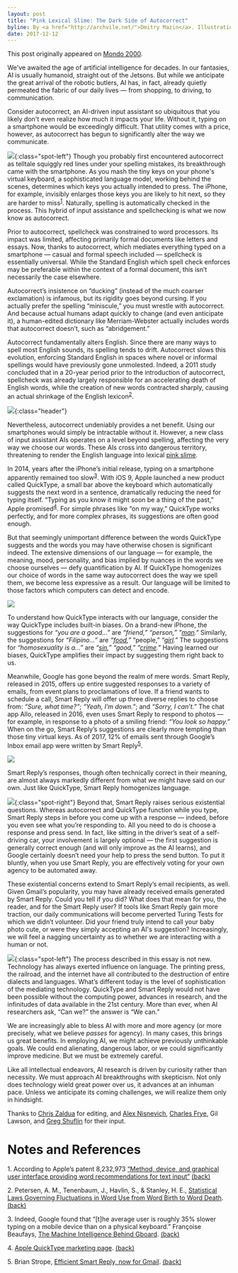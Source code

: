 ```yaml
---
layout: post
title: "Pink Lexical Slime: The Dark Side of Autocorrect"
byline: By <a href="http://archvile.net/">Dmitry Mazin</a>. Illustrations by <a href="https://www.instagram.com/sean_muscles/">Sean McOmber</a>.
date: 2017-12-12
---
```

This post originally appeared on [Mondo 2000](http://www.mondo2000.com/2018/01/17/pink-lexical-goop-dark-side-autocorrect/).

We've awaited the age of artificial intelligence for decades. In our fantasies, AI is usually humanoid, straight out of the Jetsons. But while we anticipate the great arrival of the robotic butlers, AI has, in fact, already quietly permeated the fabric of our daily lives — from shopping, to driving, to communication.

Consider autocorrect, an AI-driven input assistant so ubiquitous that you likely don't even realize how much it impacts your life. Without it, typing on a smartphone would be exceedingly difficult. That utility comes with a price, however, as autocorrect has begun to significantly alter the way we communicate.

![](/assets/autocorrect/slime-spot.png){:class="spot-left"} Though you probably first encountered autocorrect as telltale squiggly red lines under your spelling mistakes, its breakthrough came with the smartphone. As you mash the tiny keys on your phone's virtual keyboard, a sophisticated language model, working behind the scenes, determines which keys you actually intended to press. The iPhone, for example, invisibly enlarges those keys you are likely to hit next, so they are harder to miss<a name="1-return"></a><sup>[1](#1)</sup>. Naturally, spelling is automatically checked in the process. This hybrid of input assistance and spellchecking is what we now know as autocorrect.

Prior to autocorrect, spellcheck was constrained to word processors. Its impact was limited, affecting primarily formal documents like letters and essays. Now, thanks to autocorrect, which mediates everything typed on a smartphone — casual and formal speech included — spellcheck is essentially universal. While the Standard English which spell check enforces may be preferable within the context of a formal document, this isn’t necessarily the case elsewhere. 

Autocorrect’s insistence on “ducking” (instead of the much coarser exclamation) is infamous, but its rigidity goes beyond cursing. If you actually prefer the spelling “miniscule,” you must wrestle with autocorrect. And because actual humans adapt quickly to change (and even anticipate it), a human-edited dictionary like Merriam-Webster actually includes words that autocorrect doesn’t, such as “abridgement.”

Autocorrect fundamentally alters English. Since there are many ways to spell most English sounds, its spelling tends to drift. Autocorrect slows this evolution, enforcing Standard English in spaces where novel or informal spellings would have previously gone unmolested. Indeed, a 2011 study concluded that in a 20-year period prior to the introduction of autocorrect, spellcheck was already largely responsible for an accelerating death of English words, while the creation of new words contracted sharply, causing an actual shrinkage of the English lexicon<a name="2-return"></a><sup>[2](#2)</sup>.

![](/assets/autocorrect/header.png){:class="header"}

Nevertheless, autocorrect undeniably provides a net benefit. Using our smartphones would simply be intractable without it. However, a new class of input assistant AIs operates on a level beyond spelling, affecting the very way we choose our words. These AIs cross into dangerous territory, threatening to render the English language into lexical [pink slime](https://www.youtube.com/watch?v=87uBMXdIyjo).

In 2014, years after the iPhone’s initial release, typing on a smartphone apparently remained too slow<a name="3-return"></a><sup>[3](#3)</sup>. With iOS 9, Apple launched a new product called QuickType, a small bar above the keyboard which automatically suggests the next word in a sentence, dramatically reducing the need for typing itself. “Typing as you know it might soon be a thing of the past,” Apple promised<a name="4-return"></a><sup>[4](#4)</sup>. For simple phrases like “on my way,” QuickType works perfectly, and for more complex phrases, its suggestions are often good enough.

But that seemingly unimportant difference between the words QuickType suggests and the words you may have otherwise chosen is significant indeed. The extensive dimensions of our language — for example, the meaning, mood, personality, and bias implied by nuances in the words we choose ourselves — defy quantification by AI. If QuickType homogenizes our choice of words in the same way autocorrect does the way we spell them, we become less expressive as a result. Our language will be limited to those factors which computers can detect and encode.
  
![](/assets/autocorrect/you-are-a-good-cropped.png)

To understand how QuickType interacts with our language, consider the way QuickType includes built-in biases. On a brand-new iPhone, the suggestions for _“you are a good…”_ are _“friend,”_ _“person,”_ _"<span style="text-decoration: underline">man</span>."_ Similarly, the suggestions for _“Filipino...”_ are _“<span style="text-decoration: underline">food</span>,”_ “people,” _“<span style="text-decoration: underline">girl</span>.”_ The suggestions for _“homosexuality is a...”_ are _“<span style="text-decoration: underline">sin</span>,”_ _“good,”_ _“<span style="text-decoration: underline">crime</span>.”_ Having learned our biases, QuickType amplifies their impact by suggesting them right back to us.


Meanwhile, Google has gone beyond the realm of mere words. Smart Reply, released in 2015, offers up entire suggested responses to a variety of emails, from event plans to proclamations of love. If a friend wants to schedule a call, Smart Reply will offer up three diverse replies to choose from: _“Sure, what time?”_; _“Yeah, I’m down.”_; and _“Sorry, I can’t.”_ The chat app Allo, released in 2016, even uses Smart Reply to respond to photos — for example, in response to a photo of a smiling friend: _“You look so happy.”_ When on the go, Smart Reply’s suggestions are clearly more tempting than those tiny virtual keys. As of 2017, 12% of emails sent through Google’s Inbox email app were written by Smart Reply<a name="5-return"></a><sup>[5](#5)</sup>.

![](/assets/autocorrect/miss-and-love-you-reduced.png)
  
Smart Reply’s responses, though often technically correct in their meaning, are almost always markedly different from what we might have said on our own. Just like QuickType, Smart Reply homogenizes language.


![](/assets/autocorrect/cutie-cropped.png){:class="spot-right"} Beyond that, Smart Reply raises serious existential questions. Whereas autocorrect and QuickType function while you type, Smart Reply steps in before you come up with a response — indeed, before you even see what you’re responding to. All you need to do is choose a response and press send. In fact, like sitting in the driver’s seat of a self-driving car, your involvement is largely optional — the first suggestion is generally correct enough (and will only improve as the AI learns), and Google certainly doesn’t need your help to press the send button. To put it bluntly, when you use Smart Reply, you are effectively voting for your own agency to be automated away.

These existential concerns extend to Smart Reply’s email recipients, as well. Given Gmail’s popularity, you may have already received emails generated by Smart Reply. Could you tell if you did? What does that mean for you, the reader, and for the Smart Reply user? If tools like Smart Reply gain more traction, our daily communications will become perverted Turing Tests for which we didn’t volunteer. Did your friend truly intend to call your baby photo cute, or were they simply accepting an AI's suggestion? Increasingly, we will feel a nagging uncertainty as to whether we are interacting with a human or not.  

![](/assets/autocorrect/spot.png){:class="spot-left"} The process described in this essay is not new. Technology has always exerted influence on language. The printing press, the railroad, and the internet have all contributed to the destruction of entire dialects and languages. What’s different today is the level of sophistication of the mediating technology. QuickType and Smart Reply would not have been possible without the computing power, advances in research, and the infinitudes of data available in the 21st century. More than ever, when AI researchers ask, “Can we?” the answer is “We can.”

We are increasingly able to bless AI with more and more agency (or more precisely, what we believe _passes_ for agency). In many cases, this brings us great benefits. In employing AI, we might achieve previously unthinkable goals. We could end alienating, dangerous labor, or we could significantly improve medicine. But we must be extremely careful.

Like all intellectual endeavors, AI research is driven by curiosity rather than necessity. We must approach AI breakthroughs with skepticism. Not only does technology wield great power over us, it advances at an inhuman pace. Unless we anticipate its coming challenges, we will realize them only in hindsight.

Thanks to <a href='http://www.czworld.net/'>Chris Zaldua</a> for editing, and <a href='http://alex.nisnevich.com/'>Alex Nisnevich</a>, <a href='https://charlesfrye.github.io/'>Charles Frye</a>, Gil Lawson, and <a href='https://github.com/neunenak'>Greg Shuflin</a> for their input.

# Notes and References
<a name="1"></a>1. According to Apple’s patent 8,232,973 [“Method, device, and graphical user interface providing word recommendations for text input”](http://patft.uspto.gov/netacgi/nph-Parser?Sect1=PTO1&Sect2=HITOFF&d=PALL&p=1&u=%2Fnetahtml%2FPTO%2Fsrchnum.htm&r=1&f=G&l=50&s1=8232973.PN.&OS=PN/8232973&RS=PN/8232973) <a href="#1-return">(back)</a>


<a name="2"></a>2. Petersen, A. M., Tenenbaum, J., Havlin, S., & Stanley, H. E., [Statistical Laws Governing Fluctuations in Word Use from Word Birth to Word Death](https://www.nature.com/articles/srep00313#references). <a href="#2-return">(back)</a>


<a name="3"></a>3. Indeed, Google found that “[t]he average user is roughly 35% slower typing on a mobile device than on a physical keyboard.” Françoise Beaufays, [The Machine Intelligence Behind Gboard](https://research.googleblog.com/2017/05/the-machine-intelligence-behind-gboard.html). <a href="#3-return">(back)</a>


<a name="4"></a>4. [Apple QuickType marketing page](https://www.apple.com/my/ios/whats-new/quicktype/). <a href="#4-return">(back)</a>


<a name="5"></a>5. Brian Strope, [Efficient Smart Reply, now for Gmail](https://research.googleblog.com/2017/05/efficient-smart-reply-now-for-gmail.html). <a href="#5-return">(back)</a>
